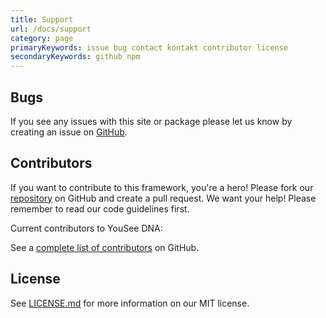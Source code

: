 ```yaml
---
title: Support
url: /docs/support
category: page
primaryKeywords: issue bug contact kontakt contributor license
secondaryKeywords: github npm
---
```


## Bugs
If you see any issues with this site or package please let us know by creating an issue on [GitHub](https://github.com/youseedk/dna/issues/new).

## Contributors
If you want to contribute to this framework, you're a hero! Please fork our [repository](https://github.com/youseedk/dna/) on GitHub and create a pull request. We want your help! Please remember to read our code guidelines first.

Current contributors to YouSee DNA:
<div class="contributors">
    <p>See a <a href="https://github.com/youseedk/dna/graphs/contributors">complete list of contributors</a> on GitHub.</p>
</div>


## License
See [LICENSE.md](https://raw.githubusercontent.com/youseedk/dna/master/LICENSE) for more information on our MIT license.
